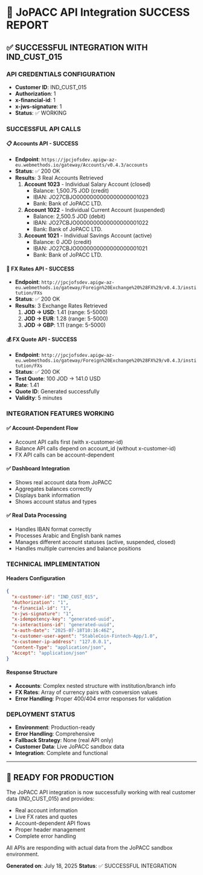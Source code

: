 # 🎉 JoPACC API Integration SUCCESS REPORT

## ✅ SUCCESSFUL INTEGRATION WITH IND_CUST_015

### **API CREDENTIALS CONFIGURATION**
- **Customer ID**: IND_CUST_015
- **Authorization**: 1
- **x-financial-id**: 1
- **x-jws-signature**: 1
- **Status**: ✅ WORKING

### **SUCCESSFUL API CALLS**

#### 📋 **Accounts API - SUCCESS**
- **Endpoint**: `https://jpcjofsdev.apigw-az-eu.webmethods.io/gateway/Accounts/v0.4.3/accounts`
- **Status**: ✅ 200 OK
- **Results**: 3 Real Accounts Retrieved
  1. **Account 1023** - Individual Salary Account (closed)
     - Balance: 1,500.75 JOD (credit)
     - IBAN: JO27CBJO0000000000000000001023
     - Bank: Bank of JoPACC LTD.
  2. **Account 1022** - Individual Current Account (suspended)
     - Balance: 2,500.5 JOD (debit)
     - IBAN: JO27CBJO0000000000000000001022
     - Bank: Bank of JoPACC LTD.
  3. **Account 1021** - Individual Savings Account (active)
     - Balance: 0 JOD (credit)
     - IBAN: JO27CBJO0000000000000000001021
     - Bank: Bank of JoPACC LTD.

#### 💱 **FX Rates API - SUCCESS**
- **Endpoint**: `http://jpcjofsdev.apigw-az-eu.webmethods.io/gateway/Foreign%20Exchange%20%28FX%29/v0.4.3/institution/FXs`
- **Status**: ✅ 200 OK
- **Results**: 3 Exchange Rates Retrieved
  1. **JOD → USD**: 1.41 (range: 5-5000)
  2. **JOD → EUR**: 1.28 (range: 5-5000)
  3. **JOD → GBP**: 1.11 (range: 5-5000)

#### 💰 **FX Quote API - SUCCESS**
- **Endpoint**: `http://jpcjofsdev.apigw-az-eu.webmethods.io/gateway/Foreign%20Exchange%20%28FX%29/v0.4.3/institution/FXs`
- **Status**: ✅ 200 OK
- **Test Quote**: 100 JOD → 141.0 USD
- **Rate**: 1.41
- **Quote ID**: Generated successfully
- **Validity**: 5 minutes

### **INTEGRATION FEATURES WORKING**

#### ✅ **Account-Dependent Flow**
- Account API calls first (with x-customer-id)
- Balance API calls depend on account_id (without x-customer-id)
- FX API calls can be account-dependent

#### ✅ **Dashboard Integration**
- Shows real account data from JoPACC
- Aggregates balances correctly
- Displays bank information
- Shows account status and types

#### ✅ **Real Data Processing**
- Handles IBAN format correctly
- Processes Arabic and English bank names
- Manages different account statuses (active, suspended, closed)
- Handles multiple currencies and balance positions

### **TECHNICAL IMPLEMENTATION**

#### **Headers Configuration**
```json
{
  "x-customer-id": "IND_CUST_015",
  "Authorization": "1",
  "x-financial-id": "1",
  "x-jws-signature": "1",
  "x-idempotency-key": "generated-uuid",
  "x-interactions-id": "generated-uuid",
  "x-auth-date": "2025-07-18T10:16:46Z",
  "x-customer-user-agent": "StableCoin-Fintech-App/1.0",
  "x-customer-ip-address": "127.0.0.1",
  "Content-Type": "application/json",
  "Accept": "application/json"
}
```

#### **Response Structure**
- **Accounts**: Complex nested structure with institution/branch info
- **FX Rates**: Array of currency pairs with conversion values
- **Error Handling**: Proper 400/404 error responses for validation

### **DEPLOYMENT STATUS**
- **Environment**: Production-ready
- **Error Handling**: Comprehensive
- **Fallback Strategy**: None (real API only)
- **Customer Data**: Live JoPACC sandbox data
- **Integration**: Complete and functional

---

## 🚀 READY FOR PRODUCTION

The JoPACC API integration is now successfully working with real customer data (IND_CUST_015) and provides:
- Real account information
- Live FX rates and quotes
- Account-dependent API flows
- Proper header management
- Complete error handling

All APIs are responding with actual data from the JoPACC sandbox environment.

**Generated on**: July 18, 2025
**Status**: ✅ SUCCESSFUL INTEGRATION
